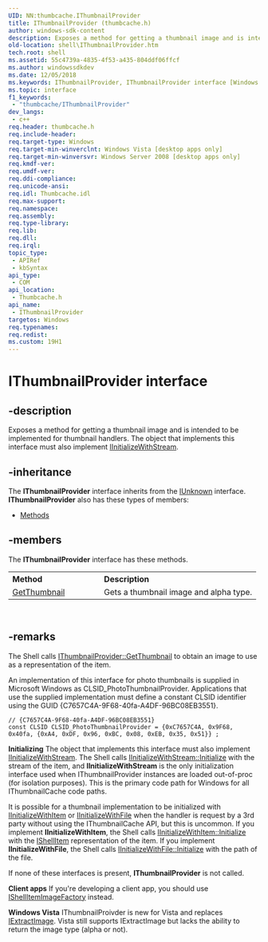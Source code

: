 ```yaml
---
UID: NN:thumbcache.IThumbnailProvider
title: IThumbnailProvider (thumbcache.h)
author: windows-sdk-content
description: Exposes a method for getting a thumbnail image and is intended to be implemented for thumbnail handlers. The object that implements this interface must also implement IInitializeWithStream.
old-location: shell\IThumbnailProvider.htm
tech.root: shell
ms.assetid: 55c4739a-4835-4f53-a435-804ddf06ffcf
ms.author: windowssdkdev
ms.date: 12/05/2018
ms.keywords: IThumbnailProvider, IThumbnailProvider interface [Windows Shell], IThumbnailProvider interface [Windows Shell],described, _shell_IThumbnailProvider, shell.IThumbnailProvider, thumbcache/IThumbnailProvider
ms.topic: interface
f1_keywords: 
 - "thumbcache/IThumbnailProvider"
dev_langs:
 - c++
req.header: thumbcache.h
req.include-header: 
req.target-type: Windows
req.target-min-winverclnt: Windows Vista [desktop apps only]
req.target-min-winversvr: Windows Server 2008 [desktop apps only]
req.kmdf-ver: 
req.umdf-ver: 
req.ddi-compliance: 
req.unicode-ansi: 
req.idl: Thumbcache.idl
req.max-support: 
req.namespace: 
req.assembly: 
req.type-library: 
req.lib: 
req.dll: 
req.irql: 
topic_type:
 - APIRef
 - kbSyntax
api_type:
 - COM
api_location:
 - Thumbcache.h
api_name:
 - IThumbnailProvider
targetos: Windows
req.typenames: 
req.redist: 
ms.custom: 19H1
---
```


# IThumbnailProvider interface


## -description


Exposes a method for getting a thumbnail image and is intended to be implemented for thumbnail handlers. The object that implements this interface must also implement <a href="https://docs.microsoft.com/windows/desktop/api/propsys/nn-propsys-iinitializewithstream">IInitializeWithStream</a>. 


## -inheritance

The <b xmlns:loc="http://microsoft.com/wdcml/l10n">IThumbnailProvider</b> interface inherits from the <a href="https://docs.microsoft.com/windows/desktop/api/unknwn/nn-unknwn-iunknown">IUnknown</a> interface. <b>IThumbnailProvider</b> also has these types of members:
<ul>
<li><a href="https://docs.microsoft.com/">Methods</a></li>
</ul>

## -members

The <b>IThumbnailProvider</b> interface has these methods.
<table class="members" id="memberListMethods">
<tr>
<th align="left" width="37%">Method</th>
<th align="left" width="63%">Description</th>
</tr>
<tr data="declared;">
<td align="left" width="37%">
<a href="https://docs.microsoft.com/windows/desktop/api/thumbcache/nf-thumbcache-ithumbnailprovider-getthumbnail">GetThumbnail</a>
</td>
<td align="left" width="63%">
Gets a thumbnail image and alpha type.

</td>
</tr>
</table> 


## -remarks



The Shell calls <a href="https://docs.microsoft.com/windows/desktop/api/thumbcache/nf-thumbcache-ithumbnailprovider-getthumbnail">IThumbnailProvider::GetThumbnail</a> to obtain an image to use as a representation of the item.

An implementation of this interface for photo thumbnails is supplied in Microsoft Windows as CLSID_PhotoThumbnailProvider. Applications that use the supplied implementation must define a constant CLSID identifier using the GUID {C7657C4A-9F68-40fa-A4DF-96BC08EB3551}.
				


```
// {C7657C4A-9F68-40fa-A4DF-96BC08EB3551}
const CLSID CLSID_PhotoThumbnailProvider = {0xC7657C4A, 0x9F68, 0x40fa, {0xA4, 0xDF, 0x96, 0xBC, 0x08, 0xEB, 0x35, 0x51}} ;
```


<b>Initializing</b> The object that implements this interface must also implement <a href="https://docs.microsoft.com/windows/desktop/api/propsys/nn-propsys-iinitializewithstream">IInitializeWithStream</a>. The Shell calls <a href="https://docs.microsoft.com/windows/desktop/api/propsys/nf-propsys-iinitializewithstream-initialize">IInitializeWithStream::Initialize</a> with the stream of the item, and  <b>IInitializeWithStream</b> is the only initialization interface used when IThumbnailProvider instances are loaded out-of-proc (for isolation purposes).  This is the primary code path for Windows  for all IThumbnailCache code paths.

It is possible for a thumbnail implementation to be initialized with <a href="https://docs.microsoft.com/windows/desktop/api/shobjidl_core/nn-shobjidl_core-iinitializewithitem">IInitializeWithItem</a> or <a href="https://docs.microsoft.com/windows/desktop/api/propsys/nn-propsys-iinitializewithfile">IInitializeWithFile</a> when the handler is request by a 3rd party without using the IThumbnailCache API, but this is uncommon.  If you implement <b>IInitializeWithItem</b>, the Shell calls <a href="https://docs.microsoft.com/windows/desktop/api/shobjidl_core/nf-shobjidl_core-iinitializewithitem-initialize">IInitializeWithItem::Initialize</a> with the <a href="https://docs.microsoft.com/windows/desktop/api/shobjidl_core/nn-shobjidl_core-ishellitem">IShellItem</a> representation of the item. If you implement <b>IInitializeWithFile</b>, the Shell calls <a href="https://docs.microsoft.com/windows/desktop/api/propsys/nf-propsys-iinitializewithfile-initialize">IInitializeWithFile::Initialize</a> with the path of the file.

If none of these interfaces is present, <b>IThumbnailProvider</b> is not called.

<b>Client apps</b> If you're developing a client app, you should use <a href="https://docs.microsoft.com/windows/desktop/api/shobjidl_core/nn-shobjidl_core-ishellitemimagefactory">IShellItemImageFactory</a> instead. 

<b>Windows Vista</b> IThumbnailProivder is new for Vista and replaces <a href="https://docs.microsoft.com/windows/desktop/api/shobjidl_core/nn-shobjidl_core-iextractimage">IExtractImage</a>. Vista still supports IExtractImage but lacks the ability to return the image type (alpha or not). 



